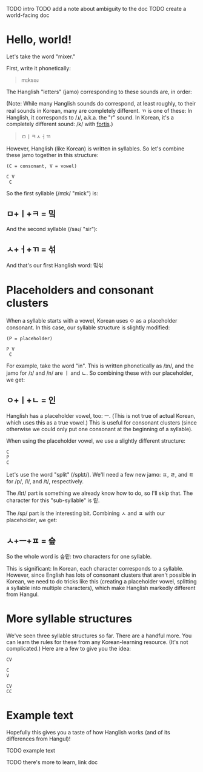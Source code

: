 TODO intro
TODO add a note about ambiguity to the doc
TODO create a world-facing doc

# Hello, world!

Let's take the word "mixer."

First, write it phonetically:

> mɪksəɹ

The Hanglish "letters" (jamo) corresponding to these sounds are, in order:

(Note: While many Hanglish sounds do correspond, at least roughly, to their real sounds in Korean, many are completely different. ㄲ is one of these: In Hanglish, it corresponds to /ɹ/, a.k.a. the "r" sound. In Korean, it's a completely different sound: /k/ with [fortis](https://en.wikipedia.org/wiki/Fortis_and_lenis).)

> ㅁㅣㅋㅅㅓㄲ

However, Hanglish (like Korean) is written in syllables. So let's combine these jamo together in this structure:

    (C = consonant, V = vowel)

    C V
     C

So the first syllable (/mɪk/ "mick") is:

## ㅁ+ㅣ+ㅋ = 밐

And the second syllable (/səɹ/ "sir"):

## ㅅ+ㅓ+ㄲ = 섞

And that's our first Hanglish word: 밐섞

# Placeholders and consonant clusters

When a syllable starts with a vowel, Korean uses ㅇ as a placeholder consonant. In this case, our syllable structure is slightly modified:

    (P = placeholder)

    P V
     C

For example, take the word "in". This is written phonetically as /ɪn/, and the jamo for /ɪ/ and /n/ are ㅣ and ㄴ. So combining these with our placeholder, we get:

## ㅇ+ㅣ+ㄴ = 인

Hanglish has a placeholder vowel, too: ㅡ. (This is not true of actual Korean, which uses this as a true vowel.) This is useful for consonant clusters (since otherwise we could only put one consonant at the beginning of a syllable).

When using the placeholder vowel, we use a slightly different structure:

    C
    P
    C

Let's use the word "split" (/splɪt/). We'll need a few new jamo: ㅍ, ㄹ, and ㅌ for /p/, /l/, and /t/, respectively.

The /lɪt/ part is something we already know how to do, so I'll skip that. The character for this "sub-syllable" is 맅.

The /sp/ part is the interesting bit. Combining ㅅ and ㅍ with our placeholder, we get:

## ㅅ+ㅡ+ㅍ = 슾

So the whole word is 슾맅: two characters for one syllable.

This is significant: In Korean, each character corresponds to a syllable. However, since English has lots of consonant clusters that aren't possible in Korean, we need to do tricks like this (creating a placeholder vowel, splitting a syllable into multiple characters), which make Hanglish markedly different from Hangul.

# More syllable structures

We've seen three syllable structures so far. There are a handful more. You can learn the rules for these from any Korean-learning resource. (It's not complicated.) Here are a few to give you the idea:

    CV

    C
    V

    CV
    CC

# Example text

Hopefully this gives you a taste of how Hanglish works (and of its differences from Hangul)!

TODO example text

TODO there's more to learn, link doc
